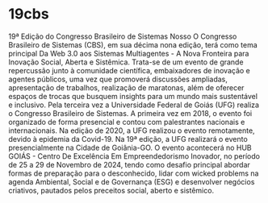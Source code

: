 # 19cbs
19ª Edição do Congresso Brasileiro de Sistemas 
Nosso
O Congresso Brasileiro de Sistemas (CBS), em sua décima nona edição, terá como tema principal Da Web 3.0 aos Sistemas Multiagentes - A Nova Fronteira para Inovação Social, Aberta e Sistêmica. Trata-se de um evento de grande repercussão junto à comunidade científica, embaixadores de inovação e agentes públicos, uma vez que promoverá discussões ampliadas, apresentação de trabalhos, realização de maratonas, além de oferecer espaços de trocas que busquem insights para um mundo mais sustentável e inclusivo.
Pela terceira vez a Universidade Federal de Goiás (UFG) realiza o Congresso Brasileiro de Sistemas. A primeira vez em 2018, o evento foi organizado de forma presencial e contou com palestrantes nacionais e internacionais. Na edição de 2020, a UFG realizou o evento remotamente, devido à epidemia da Covid-19. Na 19ª edição, a UFG realizará o evento presencialmente na Cidade de Goiânia-GO.
O evento acontecerá no HUB GOIÁS - Centro De Excelência Em Empreendedorismo Inovador, no período de 25 a 29 de Novembro de 2024, tendo como desafio principal abordar formas de preparação para o desconhecido, lidar com wicked problems na agenda Ambiental, Social e de Governança (ESG) e desenvolver negócios criativos, pautados pelos preceitos social, aberto e sistêmico.
